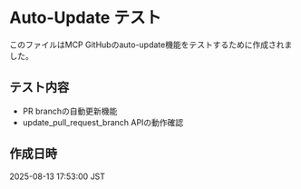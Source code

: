# Auto-Update テスト

このファイルはMCP GitHubのauto-update機能をテストするために作成されました。

## テスト内容
- PR branchの自動更新機能
- update_pull_request_branch APIの動作確認

## 作成日時
2025-08-13 17:53:00 JST